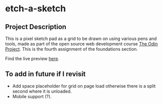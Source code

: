 # etch-a-sketch

## Project Description   

This is a pixel sketch pad as a grid to be drawn on using various pens and tools, made as part of the open source web development course [The Odin Project](https://www.theodinproject.com).  This is the fourth assignment of the foundations section. 

Find the live preview [here](https://kaglet.github.io/etch-a-sketch/).

## To add in future if I revisit

- Add space placeholder for grid on page load otherwise there is a split second where it is unloaded.
- Mobile support (?).